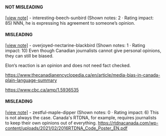 #### NOT MISLEADING

[[view note]](https://x.com/i/birdwatch/n/1885469309989695844) - interesting-beech-sunbird (Shown notes: 2 · Rating impact: 85)
NNN, he is expressing his agreement to someone’s opinion.

#### MISLEADING

[[view note]](https://x.com/i/birdwatch/n/1885487221098131863) - overjoyed-nectarine-blackbird (Shown notes: 1 · Rating impact: 10)
Even though Canadian journalists cannot give personal opinions, they can still be biased.

Elon‘s reaction is an opinion and does not need fact checked. 

https://www.thecanadianencyclopedia.ca/en/article/media-bias-in-canada-plain-language-summary

https://www.cbc.ca/amp/1.5936535


#### MISLEADING

[[view note]](https://x.com/i/birdwatch/n/1885336938799874433) - zestful-maple-dipper (Shown notes: 0 · Rating impact: 6)
This is not always the case. Canada's RTDNA, for example, requires journalists to keep their own opinions out of everything. https://rtdnacanada.com/wp-content/uploads/2021/02/2016RTDNA_Code_Poster_EN.pdf

